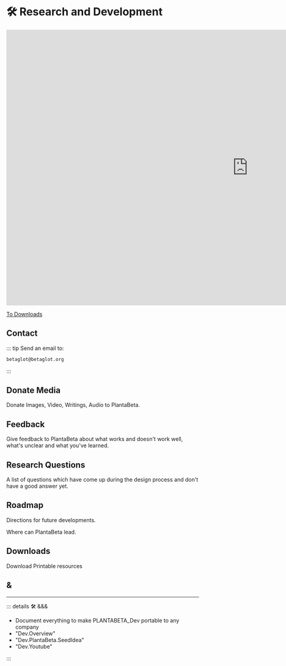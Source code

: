 # 🛠 Research and Development

<iframe width="1263" height="720" src="https://www.youtube.com/embed/5jzchxfzF28?playlist=pzqD7SZoZcQ,llfZYq7NwI0" title="0001 PLANTABETA 2024 05 05 01 GH010209" frameborder="0" allow="accelerometer; autoplay; clipboard-write; encrypted-media; gyroscope; picture-in-picture; web-share" referrerpolicy="strict-origin-when-cross-origin" allowfullscreen></iframe>

[To Downloads](/dev/DevOverview#downloads)

## Contact

::: tip Send an email to:

```md
betaglot@betaglot.org
```

:::

## Donate Media

Donate Images, Video, Writings, Audio to PlantaBeta.

## Feedback

Give feedback to PlantaBeta about what works and doesn't work well, what's unclear and what you've learned.

## Research Questions

A list of questions which have come up during the design process and don't have a good answer yet.

## Roadmap

Directions for future developments.

Where can PlantaBeta lead.

## Downloads

Download Printable resources

## **&**

---

<!-- =================================================== -->
<!-- =================================================== -->
<!-- =================================================== -->
<!-- =================================================== -->
<!-- =================================================== -->
::: details 🛠 &&&

- Document everything to make PLANTABETA_Dev portable to any company
- "Dev.Overview"
- "Dev.PlantaBeta.SeedIdea"
- "Dev.Youtube"

:::
